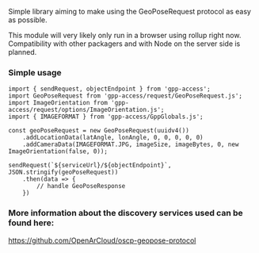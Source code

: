 Simple library aiming to make using the GeoPoseRequest protocol as easy 
as possible.


This module will very likely only run in a browser using rollup right now. 
Compatibility with other packagers and with Node on the server side is planned.


### Simple usage
    import { sendRequest, objectEndpoint } from 'gpp-access';
    import GeoPoseRequest from 'gpp-access/request/GeoPoseRequest.js';
    import ImageOrientation from 'gpp-access/request/options/ImageOrientation.js';
    import { IMAGEFORMAT } from 'gpp-access/GppGlobals.js';

    const geoPoseRequest = new GeoPoseRequest(uuidv4())
        .addLocationData(latAngle, lonAngle, 0, 0, 0, 0, 0)
        .addCameraData(IMAGEFORMAT.JPG, imageSize, imageBytes, 0, new ImageOrientation(false, 0));

    sendRequest(`${serviceUrl}/${objectEndpoint}`, JSON.stringify(geoPoseRequest))
        .then(data => {
            // handle GeoPoseResponse
        })


### More information about the discovery services used can be found here:
https://github.com/OpenArCloud/oscp-geopose-protocol
